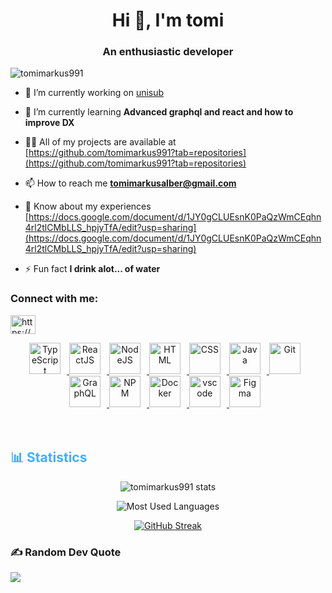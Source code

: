 <h1 align="center">Hi 👋, I'm tomi</h1>
<h3 align="center">An enthusiastic developer</h3>

<p align="left"> <img src="https://komarev.com/ghpvc/?username=tomimarkus991&label=Profile%20views&color=30a207&style=flat" alt="tomimarkus991" /> </p>

- 🔭 I’m currently working on [unisub](https://github.com/tomimarkus991/unisub)

- 🌱 I’m currently learning **Advanced graphql and react and how to improve DX**

- 👨‍💻 All of my projects are available at [https://github.com/tomimarkus991?tab=repositories](https://github.com/tomimarkus991?tab=repositories)

- 📫 How to reach me **tomimarkusalber@gmail.com**

- 📄 Know about my experiences [https://docs.google.com/document/d/1JY0gCLUEsnK0PaQzWmCEqhn4rl2tlCMbLLS_hpjyTfA/edit?usp=sharing](https://docs.google.com/document/d/1JY0gCLUEsnK0PaQzWmCEqhn4rl2tlCMbLLS_hpjyTfA/edit?usp=sharing)

- ⚡ Fun fact **I drink alot... of water**

<h3 align="left">Connect with me:</h3>
<p align="left">
<a href="https://linkedin.com/in/https://www.linkedin.com/in/tomi-markus-alber-web-dev/" target="blank"><img align="center" src="https://raw.githubusercontent.com/rahuldkjain/github-profile-readme-generator/master/src/images/icons/Social/linked-in-alt.svg" alt="https://www.linkedin.com/in/tomi-markus-alber-web-dev/" height="30" width="40" /></a>
</p>

<!-- Icons Resources -->
<!-- https://devicon.dev/ -->
<!-- https://cdn.jsdelivr.net/npm/simple-icons@v3/icons/ -->
<div align="center">
  <a href="https://www.typescriptlang.org/" target="_blank" rel="noreferrer">
      <img  alt="TypeScript" height="50px" style="padding-right:10px; ;" src="https://cdn.jsdelivr.net/gh/devicons/devicon/icons/typescript/typescript-plain.svg"/>
  </a>
  <a href="https://reactjs.org/" target="_blank" rel="noreferrer">
      <img  alt="ReactJS" height="50px" style="padding-right:10px;" src="https://cdn.jsdelivr.net/gh/devicons/devicon/icons/react/react-original.svg" />
  </a>
  <a href="https://nodejs.org/en/" target="_blank" rel="noreferrer">
      <img  alt="NodeJS" height="50px" style="padding-right:10px;" src="https://cdn.jsdelivr.net/gh/devicons/devicon/icons/nodejs/nodejs-original.svg"/>
  </a>
  <a href="https://developer.mozilla.org/en-US/docs/Web/HTML" target="_blank" rel="noreferrer">
      <img  alt="HTML" height="50px" style="padding-right:10px;" src="https://cdn.jsdelivr.net/gh/devicons/devicon/icons/html5/html5-original.svg"/>
  </a>
  <a href="https://developer.mozilla.org/en-US/docs/Web/CSS" target="_blank" rel="noreferrer">
      <img  alt="CSS" height="50px" style="padding-right:10px;" src="https://cdn.jsdelivr.net/gh/devicons/devicon/icons/css3/css3-original.svg"/>
  </a>
  <a href="https://www.java.com/en/" target="_blank" rel="noreferrer">
      <img  alt="Java" height="50px" style="padding-right:10px;" src="https://cdn.jsdelivr.net/gh/devicons/devicon/icons/java/java-original.svg"/>
  </a>    
  <a href="https://git-scm.com/" target="_blank" rel="noreferrer">
      <img  alt="Git" height="50px" style="padding-right:10px;" src="https://cdn.jsdelivr.net/gh/devicons/devicon/icons/git/git-original.svg"/>
  </a>
  <a href="https://www.graphql.com/" target="_blank" rel="noreferrer">
      <img  alt="GraphQL" height="50px" style="padding-right:10px;" src="https://cdn.jsdelivr.net/gh/devicons/devicon/icons/graphql/graphql-plain.svg"/>
  </a>
  <a href="https://www.npmjs.com/" target="_blank" rel="noreferrer">
      <img  alt="NPM" height="50px" style="padding-right:10px;" src="https://cdn.jsdelivr.net/gh/devicons/devicon/icons/npm/npm-original-wordmark.svg"/>
  </a>
  <a href="https://www.docker.com/" target="_blank" rel="noreferrer">
      <img  alt="Docker" height="50px" style="padding-right:10px;" src="https://cdn.jsdelivr.net/gh/devicons/devicon/icons/docker/docker-plain-wordmark.svg"/>
  </a>
  <a href="https://code.visualstudio.com/" target="_blank" rel="noreferrer">
      <img  alt="vscode" height="50px" style="padding-right:10px;"src="https://cdn.jsdelivr.net/gh/devicons/devicon/icons/vscode/vscode-original.svg"/>
  </a>
  <a href="https://www.figma.com/" target="_blank" rel="noreferrer">
      <img  alt="Figma" height="50px" style="padding-right:10px;" src="https://cdn.jsdelivr.net/gh/devicons/devicon/icons/figma/figma-original.svg"/> 
  </a>
</div>
<br>
<br>

<!-- Statistics -->

<h2 style="color: #44AEFB">📊 Statistics</h2>

<!-- Begin Stats Cards -->
<!-- Resources:  -->
<!-- Github & Languages Stats: https://github.com/anuraghazra/github-readme-stats --> 
<!-- Streak Stats: https://github.com/denvercoder1/github-readme-streak-stats -->
<!-- Change the value after ?username= to your GitHub username. -->
<div class="stats" align="center">

![tomimarkus991 stats](https://github-readme-stats.vercel.app/api?username=tomimarkus991&theme=github_dark&hide_border=false&include_all_commits=true&count_private=false&border_radius=20)

![Most Used Languages](https://github-readme-stats.vercel.app/api/top-langs/?username=tomimarkus991&layout=compact&show_icons=true&theme=github_dark&border_radius=20)

[![GitHub Streak](https://streak-stats.demolab.com?user=tomimarkus991&theme=github-dark-blue&border_radius=20)](https://git.io/streak-stats)
</div>
<!--  End Stats Cards -->

### ✍️ Random Dev Quote
![](https://quotes-github-readme.vercel.app/api?type=horizontal&theme=dark)
